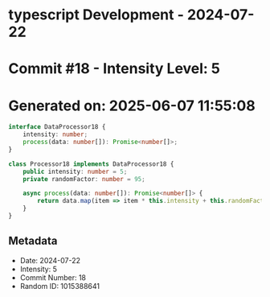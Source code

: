 ﻿# typescript Development - 2024-07-22
# Commit #18 - Intensity Level: 5
# Generated on: 2025-06-07 11:55:08
```typescript
interface DataProcessor18 {
    intensity: number;
    process(data: number[]): Promise<number[]>;
}

class Processor18 implements DataProcessor18 {
    public intensity: number = 5;
    private randomFactor: number = 95;

    async process(data: number[]): Promise<number[]> {
        return data.map(item => item * this.intensity + this.randomFactor);
    }
}
```
## Metadata
- Date: 2024-07-22
- Intensity: 5
- Commit Number: 18
- Random ID: 1015388641
